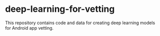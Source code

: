 # deep-learning-for-vetting
This repository contains code and data for creating deep learning models for Android app vetting.
